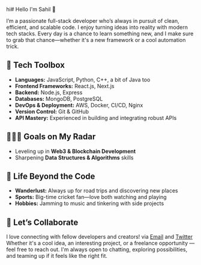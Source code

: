 hi# Hello I'm Sahil 👋  

I’m a passionate full-stack developer who’s always in pursuit of clean, efficient, and scalable code. I enjoy turning ideas into reality with modern tech stacks. Every day is a chance to learn something new, and I make sure to grab that chance—whether it's a new framework or a cool automation trick.

## 🔧 Tech Toolbox
- **Languages:** JavaScript, Python, C++, a bit of Java too  
- **Frontend Frameworks:** React.js, Next.js  
- **Backend:** Node.js, Express   
- **Databases:** MongoDB, PostgreSQL  
- **DevOps & Deployment:** AWS, Docker, CI/CD, Nginx  
- **Version Control:** Git & GitHub  
- **API Mastery:** Experienced in building and integrating robust APIs  

## 👨🏻‍💻 Goals on My Radar 
- Leveling up in **Web3 & Blockchain Development** 
- Sharpening **Data Structures & Algorithms** skills  

## 🎵 Life Beyond the Code 
- **Wanderlust:** Always up for road trips and discovering new places  
- **Sports:** Big-time cricket fan—love both watching and playing  
- **Hobbies:** Jamming to music and tinkering with side projects  

## 💬 Let’s Collaborate  
I love connecting with fellow developers and creators! via <a href="mailto:sahilkhedkr@gmail.com">Email</a> and <a href="https://x.com/sahillkhedkar">Twitter</a> Whether it's a cool idea, an interesting project, or a freelance opportunity — feel free to reach out. I'm always open to chatting, exploring possibilities, and teaming up if it feels like the right fit.   



<!--
**sahilkhedkar/sahilkhedkar** is a ✨ _special_ ✨ repository because its `README.md` (this file) appears on your GitHub profile.

Here are some ideas to get you started:

- 🔭 I’m currently working on ...
- 🌱 I’m currently learning ...
- 👯 I’m looking to collaborate on ...
- 🤔 I’m looking for help with ...
- 💬 Ask me about ...
- 📫 How to reach me: ...
- 😄 Pronouns: ...
- ⚡ Fun fact: ...
-->
